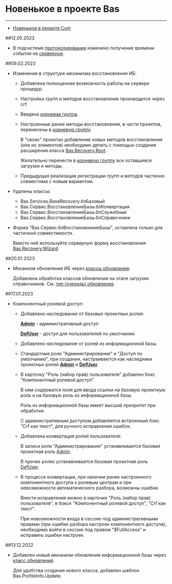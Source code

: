 ﻿---
Title: ChangeLog Bas
Keywords: ChangeLog, Новенькое, Bas
---

# Новенькое в проекте Bas
---

- [Новенькое в проекте Com](topic:Com.Custom.ChangeLog)

##12.05.2023
<!-- Осипов TXAPP-9050 -->
- В подсистеме [протоколирования](topic:.Custom.ПодсистемаПротоколирования.Default) изменено получение времени события на
  [серверное](topic:kernel.Программирование.Классы.System.ДатыИВремя.ФункцияСейчасNow).

##09.02.2023
<!-- Осипов TXAPP-8242 -->
- Изменения в структуре механизма восстановления ИБ:

    - Добавлена полноценная возможность работы на сервере процедур.

    - Настройка групп и методов восстановления производится через crf.

    - Введена [корневая группа](topic:.Custom.BasClasses.Recovery.Root.Default).

    - Настроенные ранее методы восстановления, в части проектов, перенесены в [корневую группу](topic:.Custom.BasClasses.Recovery.Root.Default).

      В "своих" проектах добавление новых методов восстановления (или их элементов) необходимо делать с помощью создания расширения класса
      [Bas.Recovery.Root](topic:.Custom.BasClasses.Recovery.Root.Default).

      Желательно перенести в [корневую группу](topic:.Custom.BasClasses.Recovery.Root.Default) все оставшиеся загрузки и методы.

    - Предыдущая реализация регистрации групп и методов частично совместима с новым вариантом.

- Удалены классы:

    - Bas.Services.BaseRecovery.блБазовый
    - Bas.Сервис.ВосстановлениеБазы.блКонвертация
    - Bas.Сервис.ВосстановлениеБазы.блСлужебные
    - Bas.Сервис.ВосстановлениеБазы.блСправочники

- Форма "Bas.Сервис.блВосстановлениеБазы", оставлена только для частичной совместимости.

  Вместо неё используйте серверную форму восстановления [Bas.Recovery.Wizard](topic:.Custom.BasClasses.Recovery.Wizard.Default).

##20.01.2023
<!-- Осипов TXAPP-8242 -->
- Механизм обновления ИБ через [классы обновления](BasClasses.ProfileInfo.Update.Default):

  Добавлена обработка классов обновления на этапе загрузки справочников. См. [тип (очередь) обновления](BasClasses.ProfileInfo.Update.UpdateType).


##17.01.2023
<!-- Осипов TXAPP-7770 -->
- Компонентный ролевой доступ:

    - Добавлено наследование от базовых проектных ролей:

      **[Admin](topic:Com.Custom.ComClasses.Access.Roles.Admin)** - административный доступ

      **[DefUser](topic:Com.Custom.ComClasses.Access.Roles.DefUser)** - доступ для пользователей по умолчанию

    - Добавлено наследование от ролей из информационной базы.

    - Стандартные роли "Администрирование" и "Доступ по умолчанию", при создании, настраиваются как наследники проектных ролей
      **[Admin](topic:Com.Custom.ComClasses.Access.Roles.Admin)** и **[DefUser](topic:Com.Custom.ComClasses.Access.Roles.DefUser)**.

    - В карточку "Роль (набор прав) пользователя" добавлен бокс "Компонентный ролевой доступ".

      В нем содержатся поля для ввода ссылки на базовую проектную роль и на базовую роль из информационной базы.

      Роль из информационной базы имеет высший приоритет при обработке.

      С административным доступом добавляется встроенный бокс "Crf как текст", для ручного исправления ошибок.

    - Добавлена конвертация ролей пользователя:

      В записи роли "Администрирование" устанавливается базовая проектная роль [Admin](topic:Com.Custom.ComClasses.Access.Roles.Admin).

      В прочих ролях устанавливается базовая проектная роль [DefUser](topic:Com.Custom.ComClasses.Access.Roles.DefUser).

    - В процессе конвертации, при наличии ранее настроенного компонентного доступа к ролевым центрам и при невозможности
      автоматического разбора, возможны ошибки.

      Внести исправления можно в карточке "Роль (набор прав) пользователя", в боксе "Компонентный ролевой доступ", "Crf как текст".

      При невозможности входа в сессию под административными правами (при ошибке разбора настроек компонентного доступа),
      необходимо войти в сессию под правом "$FullAccess" и исправить ошибки настроек.

##13.12.2022
<!-- Осипов TXAPP-6722 -->
- Добавлен новый механизм обновления информационной базы через [класс обновления](BasClasses.ProfileInfo.Update.Default).

  Для удобства создания нового класса, добавлен шаблон Bas.ProfileInfo.Update.
